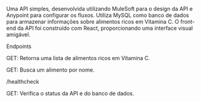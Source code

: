 Uma API simples, desenvolvida utilizando MuleSoft para o design da API e Anypoint para configurar os fluxos. Utiliza MySQL como banco de dados para armazenar informações sobre alimentos ricos em Vitamina C. O front-end da API foi construído com React, proporcionando uma interface visual amigável.

Endpoints

GET:
Retorna uma lista de alimentos ricos em Vitamina C.

GET:
Busca um alimento por nome.

/healthcheck

GET:
Verifica o status da API e do banco de dados.
